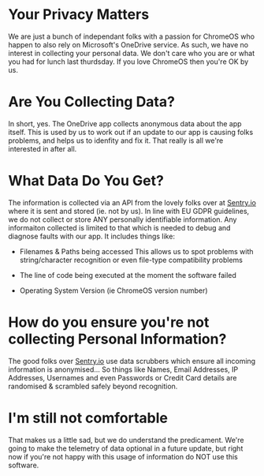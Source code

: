 # Your Privacy Matters

We are just a bunch of independant folks with a passion for ChromeOS who happen to also rely on Microsoft's OneDrive service.
As such, we have no interest in collecting your personal data.  We don't care who you are or what you had for lunch last thurdsday.  If you love ChromeOS then you're OK by us.

# Are You Collecting Data?

In short, yes.  The OneDrive app collects anonymous data about the app itself.  This is used by us to work out if an update to our app is causing folks problems, and helps us to idenfity and fix it.  That really is all we're interested in after all.

# What Data Do You Get?

The information is collected via an API from the lovely folks over at [Sentry.io](https://sentry.io/) where it is sent and stored (ie. not by us).  In line with EU GDPR guidelines, we do not collect or store ANY personally identifiable information.  Any informaiton collected is limited to that which is needed to debug and diagnose faults with our app. It includes things like:

* Filenames & Paths being accessed
This allows us to spot problems with string/character recognition or even file-type compatibility problems

* The line of code being executed at the moment the software failed

* Operating System Version (ie ChromeOS version number)

# How do you ensure you're not collecting Personal Information?

The good folks over [Sentry.io](https://sentry.io/) use data scrubbers which ensure all incoming information is anonymised... So things like Names, Email Addresses, IP Addresses, Usernames and even Passwords or Credit Card details are randomised & scrambled safely beyond recognition.

# I'm still not comfortable

That makes us a little sad, but we do understand the predicament.  We're going to make the telemetry of data optional in a future update, but right now if you're not happy with this usage of information do NOT use this software.
